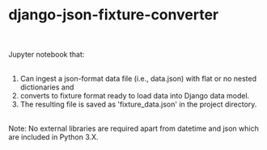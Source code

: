 # django-json-fixture-converter <br/><br/>
Jupyter notebook that: <br/><br/>

1. Can ingest a json-format data file (i.e., data.json) with flat or no nested dictionaries and <br/>
2. converts to fixture format ready to load data into Django data model. <br/>
3. The resulting file is saved as 'fixture_data.json' in the project directory.<br/><br/>

Note: No external libraries are required apart from datetime and json which are included in Python 3.X.<br/>


